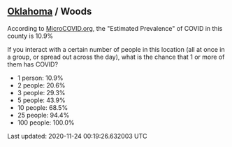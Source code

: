
## [Oklahoma](/united-states/oklahoma) / Woods

According to [MicroCOVID.org](http://microcovid.org),
the "Estimated Prevalence" of COVID in this county is 10.9%

If you interact with a certain number of people in this location
(all at once in a group, or spread out across the day), what is the chance that
1 or more of them has COVID?

- 1 person: 10.9%
- 2 people: 20.6%
- 3 people: 29.3%
- 5 people: 43.9%
- 10 people: 68.5%
- 25 people: 94.4%
- 100 people: 100.0%

Last updated: 2020-11-24 00:19:26.632003 UTC
